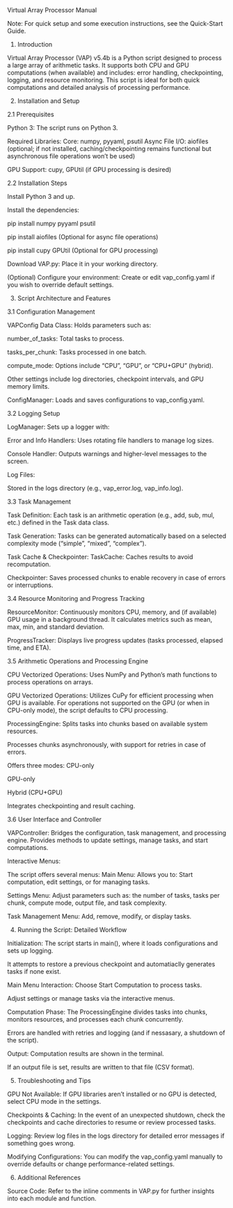 Virtual Array Processor Manual

Note: For quick setup and some execution instructions, see the Quick-Start Guide.

1. Introduction

Virtual Array Processor (VAP) v5.4b is a Python script designed to process a large array of arithmetic tasks. It supports both CPU and GPU computations (when available) and includes: error handling, checkpointing, logging, and resource monitoring. This script is ideal for both quick computations and detailed analysis of processing performance.

2. Installation and Setup

2.1 Prerequisites

Python 3: The script runs on Python 3.

Required Libraries:
Core: numpy, pyyaml, psutil
Async File I/O: aiofiles 
(optional; if not installed, caching/checkpointing remains functional but asynchronous file operations won’t be used)

GPU Support: cupy, GPUtil (if GPU processing is desired)

2.2 Installation Steps

Install Python 3 and up.

Install the dependencies:

pip install numpy pyyaml psutil

pip install aiofiles (Optional for async file operations)

pip install cupy GPUtil (Optional for GPU processing)

Download VAP.py: Place it in your working directory.

(Optional) Configure your environment:
Create or edit vap_config.yaml if you wish to override default settings.

3. Script Architecture and Features

3.1 Configuration Management

VAPConfig Data Class:
Holds parameters such as:

number_of_tasks: Total tasks to process.

tasks_per_chunk: Tasks processed in one batch.

compute_mode: Options include “CPU”, “GPU”, or “CPU+GPU” (hybrid).

Other settings include log directories, checkpoint intervals, and GPU memory limits.

ConfigManager:
Loads and saves configurations to vap_config.yaml.

3.2 Logging Setup

LogManager:
Sets up a logger with:

Error and Info Handlers: Uses rotating file handlers to manage log sizes.

Console Handler: Outputs warnings and higher-level messages to the screen.

Log Files:

Stored in the logs directory (e.g., vap_error.log, vap_info.log).

3.3 Task Management

Task Definition:
Each task is an arithmetic operation (e.g., add, sub, mul, etc.) defined in the Task data class.

Task Generation:
Tasks can be generated automatically based on a selected complexity mode (“simple”, “mixed”, “complex”).

Task Cache & Checkpointer:
TaskCache: Caches results to avoid recomputation.

Checkpointer: Saves processed chunks to enable recovery in case of errors or interruptions.

3.4 Resource Monitoring and Progress Tracking

ResourceMonitor:
Continuously monitors CPU, memory, and (if available) GPU usage in a background thread. It calculates metrics such as mean, max, min, and standard deviation.

ProgressTracker:
Displays live progress updates (tasks processed, elapsed time, and ETA).

3.5 Arithmetic Operations and Processing Engine

CPU Vectorized Operations:
Uses NumPy and Python’s math functions to process operations on arrays.

GPU Vectorized Operations:
Utilizes CuPy for efficient processing when GPU is available. For operations not supported on the GPU (or when in CPU-only mode), the script defaults to CPU processing.

ProcessingEngine:
Splits tasks into chunks based on available system resources.

Processes chunks asynchronously, with support for retries in case of errors.

Offers three modes:
CPU-only

GPU-only

Hybrid (CPU+GPU)

Integrates checkpointing and result caching.

3.6 User Interface and Controller

VAPController:
Bridges the configuration, task management, and processing engine. Provides methods to update settings, manage tasks, and start computations.

Interactive Menus:

The script offers several menus:
Main Menu: Allows you to: Start computation, edit settings, or for managing tasks.

Settings Menu: Adjust parameters such as: the number of tasks, tasks per chunk, compute mode, output file, and task complexity.

Task Management Menu: Add, remove, modify, or display tasks.

4. Running the Script: Detailed Workflow

Initialization:
The script starts in main(), where it loads configurations and sets up logging.

It attempts to restore a previous checkpoint and automatiaclly generates tasks if none exist.

Main Menu Interaction:
Choose Start Computation to process tasks.

Adjust settings or manage tasks via the interactive menus.

Computation Phase:
The ProcessingEngine divides tasks into chunks, monitors resources, and processes each chunk concurrently.

Errors are handled with retries and logging (and if nessasary, a shutdown of the script).

Output:
Computation results are shown in the terminal.

If an output file is set, results are written to that file (CSV format).

5. Troubleshooting and Tips

GPU Not Available:
If GPU libraries aren’t installed or no GPU is detected, select CPU mode in the settings.

Checkpoints & Caching:
In the event of an unexpected shutdown, check the checkpoints and cache directories to resume or review processed tasks.

Logging:
Review log files in the logs directory for detailed error messages if something goes wrong.

Modifying Configurations:
You can modify the vap_config.yaml manually to override defaults or change performance-related settings.

6. Additional References

Source Code:
Refer to the inline comments in VAP.py for further insights into each module and function.
